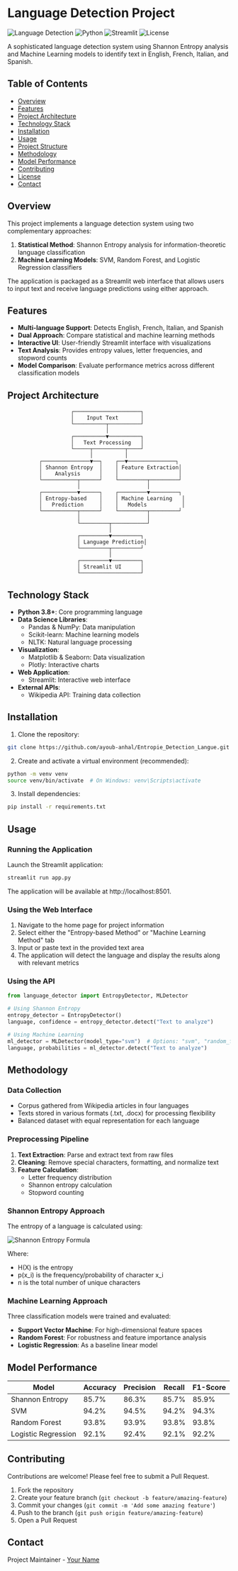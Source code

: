 # Language Detection Project

![Language Detection](https://img.shields.io/badge/NLP-Language%20Detection-blue)
![Python](https://img.shields.io/badge/Python-3.8%2B-brightgreen)
![Streamlit](https://img.shields.io/badge/Streamlit-1.10%2B-red)
![License](https://img.shields.io/badge/License-MIT-yellow)

A sophisticated language detection system using Shannon Entropy analysis and Machine Learning models to identify text in English, French, Italian, and Spanish.

##  Table of Contents

- [Overview](#overview)
- [Features](#features)
- [Project Architecture](#project-architecture)
- [Technology Stack](#technology-stack)
- [Installation](#installation)
- [Usage](#usage)
- [Project Structure](#project-structure)
- [Methodology](#methodology)
- [Model Performance](#model-performance)
- [Contributing](#contributing)
- [License](#license)
- [Contact](#contact)

##  Overview

This project implements a language detection system using two complementary approaches:
1. **Statistical Method**: Shannon Entropy analysis for information-theoretic language classification
2. **Machine Learning Models**: SVM, Random Forest, and Logistic Regression classifiers

The application is packaged as a Streamlit web interface that allows users to input text and receive language predictions using either approach.

##  Features

- **Multi-language Support**: Detects English, French, Italian, and Spanish
- **Dual Approach**: Compare statistical and machine learning methods
- **Interactive UI**: User-friendly Streamlit interface with visualizations
- **Text Analysis**: Provides entropy values, letter frequencies, and stopword counts
- **Model Comparison**: Evaluate performance metrics across different classification models

##  Project Architecture

```
                    ┌─────────────────────┐
                    │    Input Text       │
                    └──────────┬──────────┘
                               │
                    ┌──────────▼──────────┐
                    │   Text Processing   │
                    └─────┬──────────┬────┘
                          │          │
          ┌───────────────▼──┐    ┌──▼───────────────┐
          │ Shannon Entropy  │    │ Feature Extraction│
          │    Analysis      │    │                   │
          └───────────┬──────┘    └─────────┬─────────┘
                      │                     │
          ┌───────────▼──────┐    ┌─────────▼─────────┐
          │ Entropy-based    │    │ Machine Learning   │
          │   Prediction     │    │   Models           │
          └───────────┬──────┘    └─────────┬─────────┘
                      │                     │
                      └─────────┬───────────┘
                                │
                      ┌─────────▼─────────┐
                      │ Language Prediction│
                      └─────────┬─────────┘
                                │
                      ┌─────────▼─────────┐
                      │ Streamlit UI      │
                      └───────────────────┘
```

##  Technology Stack

- **Python 3.8+**: Core programming language
- **Data Science Libraries**:
  - Pandas & NumPy: Data manipulation
  - Scikit-learn: Machine learning models
  - NLTK: Natural language processing
- **Visualization**:
  - Matplotlib & Seaborn: Data visualization
  - Plotly: Interactive charts
- **Web Application**:
  - Streamlit: Interactive web interface
- **External APIs**:
  - Wikipedia API: Training data collection

##  Installation

1. Clone the repository:
```bash
git clone https://github.com/ayoub-anhal/Entropie_Detection_Langue.git
```

2. Create and activate a virtual environment (recommended):
```bash
python -m venv venv
source venv/bin/activate  # On Windows: venv\Scripts\activate
```

3. Install dependencies:
```bash
pip install -r requirements.txt
```

##  Usage

### Running the Application

Launch the Streamlit application:

```bash
streamlit run app.py
```

The application will be available at http://localhost:8501.

### Using the Web Interface

1. Navigate to the home page for project information
2. Select either the "Entropy-based Method" or "Machine Learning Method" tab
3. Input or paste text in the provided text area
4. The application will detect the language and display the results along with relevant metrics

### Using the API

```python
from language_detector import EntropyDetector, MLDetector

# Using Shannon Entropy
entropy_detector = EntropyDetector()
language, confidence = entropy_detector.detect("Text to analyze")

# Using Machine Learning
ml_detector = MLDetector(model_type="svm")  # Options: "svm", "random_forest", "logistic"
language, probabilities = ml_detector.detect("Text to analyze")
```


##  Methodology

### Data Collection

- Corpus gathered from Wikipedia articles in four languages
- Texts stored in various formats (.txt, .docx) for processing flexibility
- Balanced dataset with equal representation for each language

### Preprocessing Pipeline

1. **Text Extraction**: Parse and extract text from raw files
2. **Cleaning**: Remove special characters, formatting, and normalize text
3. **Feature Calculation**:
   - Letter frequency distribution
   - Shannon entropy calculation
   - Stopword counting

### Shannon Entropy Approach

The entropy of a language is calculated using:

![Shannon Entropy Formula](https://latex.codecogs.com/svg.latex?H(X)=-\sum_{i=1}^{n}p(x_i)\log_2p(x_i))

Where:
- H(X) is the entropy
- p(x_i) is the frequency/probability of character x_i
- n is the total number of unique characters

### Machine Learning Approach

Three classification models were trained and evaluated:
- **Support Vector Machine**: For high-dimensional feature spaces
- **Random Forest**: For robustness and feature importance analysis
- **Logistic Regression**: As a baseline linear model

##  Model Performance

| Model | Accuracy | Precision | Recall | F1-Score |
|-------|----------|-----------|--------|----------|
| Shannon Entropy | 85.7% | 86.3% | 85.7% | 85.9% |
| SVM | 94.2% | 94.5% | 94.2% | 94.3% |
| Random Forest | 93.8% | 93.9% | 93.8% | 93.8% |
| Logistic Regression | 92.1% | 92.4% | 92.1% | 92.2% |

##  Contributing

Contributions are welcome! Please feel free to submit a Pull Request.

1. Fork the repository
2. Create your feature branch (`git checkout -b feature/amazing-feature`)
3. Commit your changes (`git commit -m 'Add some amazing feature'`)
4. Push to the branch (`git push origin feature/amazing-feature`)
5. Open a Pull Request

##  Contact

Project Maintainer - [Your Name](ayoubanhal01@gmail.com)
